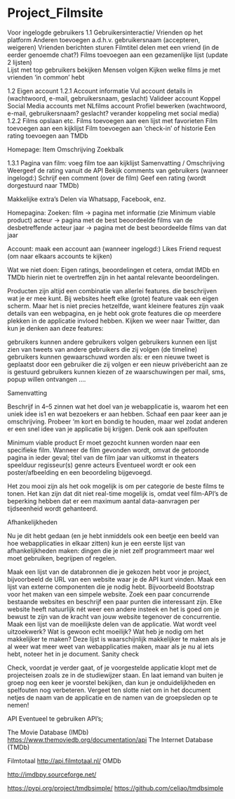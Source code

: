 # Project_Filmsite

Voor ingelogde gebruikers
  1.1 Gebruikersinteractie/ Vrienden op het platform
    Anderen toevoegen a.d.h.v. gebruikersnaam (accepteren, weigeren)
    Vrienden berichten sturen
    Filmtitel delen met een vriend (in de eerder genoemde chat?)
    Films toevoegen aan een gezamenlijke lijst (update 2 lijsten)  
    Lijst met top gebruikers bekijken 
    Mensen volgen
    Kijken welke films je met vrienden ‘in common’ hebt


1.2 Eigen account
  1.2.1 Account informatie
    Vul account details in (wachtwoord, e-mail, gebruikersnaam, geslacht)
    Valideer account
    Koppel Social Media accounts met NLfilms account
    Profiel bewerken (wachtwoord, e-mail, gebruikersnaam? geslacht? verander koppeling met social media)
  1.2.2 Films opslaan etc.
    Films toevoegen aan een lijst met favorieten
    Film toevoegen aan een kijklijst
    Film toevoegen aan ‘check-in’ of historie
    Een rating toevoegen aan TMDb


Homepage:
  Item
  Omschrijving
  Zoekbalk


1.3.1 Pagina van film:
  voeg film toe aan kijklijst
  Samenvatting / Omschrijving
  Weergeef de rating vanuit de API
  Bekijk comments van gebruikers
  (wanneer ingelogd:)
  Schrijf een comment (over de film)
  Geef een rating (wordt dorgestuurd naar TMDb)


Makkelijke extra’s
  Delen via Whatsapp, Facebook, enz.


Homepagina: Zoeken:
  film → pagina met informatie (zie Minimum viable product)
  acteur → pagina met de best beoordeelde films van de desbetreffende acteur
  jaar → pagina met de best beoordeelde films van dat jaar


Account:
  maak een account aan
  (wanneer ingelogd:)
  Likes
  Friend request (om naar elkaars accounts te kijken)



Wat we niet doen:
  Eigen ratings, beoordelingen et cetera, omdat IMDb en TMDb hierin niet te overtreffen zijn in het aantal relevante beoordelingen.

Producten zijn altijd een combinatie van allerlei features. die beschrijven wat je er mee kunt. Bij websites heeft elke (grote) feature vaak een eigen scherm. Maar het is niet precies hetzelfde, want kleinere features zijn vaak details van een webpagina, en je hebt ook grote features die op meerdere plekken in de applicatie invloed hebben. Kijken we weer naar Twitter, dan kun je denken aan deze features:

  gebruikers kunnen andere gebruikers volgen
  gebruikers kunnen een lijst zien van tweets van andere gebruikers die zij volgen (de timeline)
  gebruikers kunnen gewaarschuwd worden als:
  er een nieuwe tweet is geplaatst door een gebruiker die zij volgen
  er een nieuw privébericht aan ze is gestuurd
  gebruikers kunnen kiezen of ze waarschuwingen per mail, sms, popup willen ontvangen
  ….
  

Samenvatting

Beschrijf in 4–5 zinnen wat het doel van je webapplicatie is, waarom het een uniek idee is1 en wat bezoekers er aan hebben. Schaaf een paar keer aan je omschrijving. Probeer ‘m kort en bondig te houden, maar wel zodat anderen er een snel idee van je applicatie bij krijgen. Denk ook aan spelfouten


Minimum viable product
  Er moet gezocht kunnen worden naar een specifieke film. Wanneer de film gevonden wordt, omvat de getoonde pagina in ieder geval;
    titel van de film
    jaar van uitkomst in theaters
    speelduur
    regisseur(s)
    genre
    acteurs
    Eventueel wordt er ook een poster/afbeelding en een beoordeling bijgevoegd.

Het zou mooi zijn als het ook mogelijk is om per categorie de beste films te tonen. Het kan zijn dat  dit niet real-time mogelijk is, omdat veel film-API’s de beperking hebben dat er een maximum aantal data-aanvragen per tijdseenheid wordt gehanteerd. 

Afhankelijkheden

Nu je dit hebt gedaan (en je hebt inmiddels ook een beetje een beeld van hoe webapplicaties in elkaar zitten) kun je een eerste lijst van afhankelijkheden maken: dingen die je niet zelf programmeert maar wel moet gebruiken, begrijpen of regelen.

Maak een lijst van de databronnen die je gekozen hebt voor je project, bijvoorbeeld de URL van een website waar je de API kunt vinden.
Maak een lijst van externe componenten die je nodig hebt. Bijvoorbeeld Bootstrap voor het maken van een simpele website.
Zoek een paar concurrende bestaande websites en beschrijf een paar punten die interessant zijn. Elke website heeft natuurlijk nét weer een andere insteek en het is goed om je bewust te zijn van de kracht van jouw website tegenover de concurrentie.
Maak een lijst van de moeilijkste delen van de applicatie. Wat wordt veel uitzoekwerk? Wat is gewoon echt moeilijk? Wat heb je nodig om het makkelijker te maken? Deze lijst is waarschijnlijk makkelijker te maken als je al weer wat meer weet van webapplicaties maken, maar als je nu al iets hebt, noteer het in je document.
Sanity check

Check, voordat je verder gaat, of je voorgestelde applicatie klopt met de projecteisen zoals ze in de studiewijzer staan. En laat iemand van buiten je groep nog een keer je voorstel bekijken, dan kun je onduidelijkheden en spelfouten nog verbeteren. Vergeet ten slotte niet om in het document netjes de naam van de applicatie en de namen van de groepsleden op te nemen!



API
Eventueel te gebruiken API’s;

The Movie Database (IMDb)
https://www.themoviedb.org/documentation/api 
The Internet Database (TMDb)


Filmtotaal
http://api.filmtotaal.nl/ 
OMDb




http://imdbpy.sourceforge.net/


https://pypi.org/project/tmdbsimple/ 
https://github.com/celiao/tmdbsimple 

















